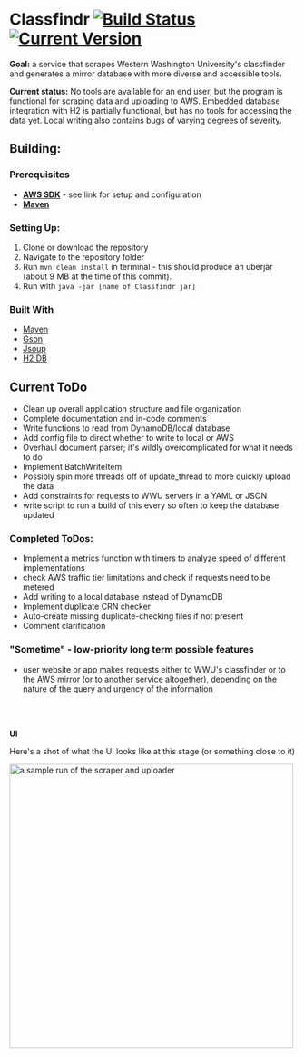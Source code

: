 # Classfindr [![Build Status](https://travis-ci.org/fmmmlee/Classfindr.svg?branch=master)](https://travis-ci.org/fmmmlee/Classfindr) [![Current Version](https://img.shields.io/badge/version-0.3.2-blue.svg?style=flat)](https://github.com/fmmmlee/Classfindr/blob/master/pom.xml)

**Goal:** a service that scrapes Western Washington University's classfinder and generates a mirror database with more diverse and accessible tools.

**Current status:** No tools are available for an end user, but the program is functional for scraping data and uploading to AWS. Embedded database integration with H2 is partially functional, but has no tools for accessing the data yet. Local writing also contains bugs of varying degrees of severity.

## Building:

### Prerequisites

- <a href="https://docs.aws.amazon.com/sdk-for-java/v2/developer-guide/setup-install.html">**AWS SDK**</a> - see link for setup and configuration
- <a href="https://maven.apache.org/">**Maven**</a>

### Setting Up:

  1. Clone or download the repository
  2. Navigate to the repository folder
  3. Run `mvn clean install` in terminal - this should produce an uberjar (about 9 MB at the time of this commit).
  4. Run with `java -jar [name of Classfindr jar]`

### Built With
- <a href="https://maven.apache.org/">Maven</a>
- <a href="https://github.com/google/gson">Gson</a>
- <a href="https://jsoup.org/">Jsoup</a>
- <a href="https://www.h2database.com">H2 DB</a>

## Current ToDo
- Clean up overall application structure and file organization
- Complete documentation and in-code comments
- Write functions to read from DynamoDB/local database
- Add config file to direct whether to write to local or AWS
- Overhaul document parser; it's wildly overcomplicated for what it needs to do
- Implement BatchWriteItem
- Possibly spin more threads off of update_thread to more quickly upload the data
- Add constraints for requests to WWU servers in a YAML or JSON
- write script to run a build of this every so often to keep the database updated

### Completed ToDos:
- Implement a metrics function with timers to analyze speed of different implementations
- check AWS traffic tier limitations and check if requests need to be metered
- Add writing to a local database instead of DynamoDB
- Implement duplicate CRN checker
- Auto-create missing duplicate-checking files if not present
- Comment clarification

### "Sometime" - low-priority long term possible features
- user website or app makes requests either to WWU's classfinder or to the AWS mirror (or to another service altogether), depending on the nature of the query and urgency of the information

<br/>
<br/>

**UI**

Here's a shot of what the UI looks like at this stage (or something close to it)
<p align="left">
  <img src="https://user-images.githubusercontent.com/30479162/57667061-20b97200-75b7-11e9-9650-8233ae3930ec.JPG" width="500" title="a sample run of the scraper and uploader">
</p>
